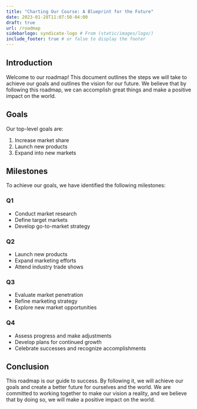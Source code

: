 ```yaml
---
title: "Charting Our Course: A Blueprint for the Future"
date: 2023-01-28T11:07:50-04:00
draft: true
url: /roadmap
sidebarlogo: syndicate-logo # From (static/images/logo/)
include_footer: true # or false to display the footer
---
```


## Introduction
Welcome to our roadmap! This document outlines the steps we will take to achieve our goals and outlines the vision for our future. We believe that by following this roadmap, we can accomplish great things and make a positive impact on the world.

## Goals
Our top-level goals are:
1. Increase market share
2. Launch new products
3. Expand into new markets

## Milestones
To achieve our goals, we have identified the following milestones:

### Q1
- Conduct market research
- Define target markets
- Develop go-to-market strategy

### Q2
- Launch new products
- Expand marketing efforts
- Attend industry trade shows

### Q3
- Evaluate market penetration
- Refine marketing strategy
- Explore new market opportunities

### Q4
- Assess progress and make adjustments
- Develop plans for continued growth
- Celebrate successes and recognize accomplishments

## Conclusion
This roadmap is our guide to success. By following it, we will achieve our goals and create a better future for ourselves and the world. We are committed to working together to make our vision a reality, and we believe that by doing so, we will make a positive impact on the world.